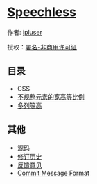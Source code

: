 # [Speechless]()

作者: [ipluser](https://github.com/ipluser)

授权：<a rel="license" href="http://creativecommons.org/licenses/by-nc/4.0/">署名-非商用许可证</a>

## 目录
- CSS
 - [不规整元素的宽高等比例](#docs/css/width-height-scale)
 - [多列等高](#docs/css/cols-equal-height)

## 其他
- [源码](https://github.com/ipluser/speechless)
- [修订历史](https://github.com/ipluser/speechless/commits/master)
- [反馈意见](https://github.com/ipluser/speechless/issues)
- [Commit Message Format](https://github.com/angular/angular.js/blob/master/CONTRIBUTING.md#commit-message-format)